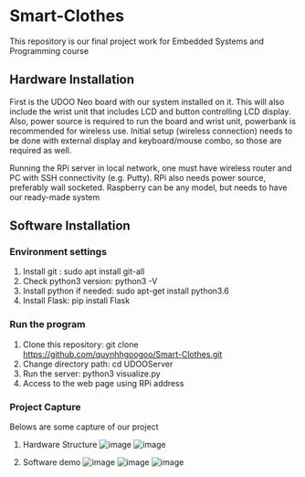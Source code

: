 # Smart-Clothes

This repository is our final project work for Embedded Systems and Programming course

## Hardware Installation

First is the UDOO Neo board with our system installed on it. This will also include the wrist unit that includes LCD and button controlling LCD display. Also, power source is required to run the board and wrist unit, powerbank is recommended for wireless use. Initial setup (wireless connection) needs to be done with external display and keyboard/mouse combo, so those are required as well. 

Running the RPi server in local network, one must have wireless router and PC with SSH connectivity (e.g. Putty). RPi also needs power source, preferably wall socketed. Raspberry can be any model, but needs to have our ready-made system

## Software Installation

### Environment settings
1. Install git : sudo apt install git-all
2. Check python3 version: python3 -V
3. Install python if needed: sudo apt-get install python3.6
4. Install Flask: pip install Flask

### Run the program
1. Clone this repository: git clone https://github.com/quynhhgoogoo/Smart-Clothes.git
2. Change directory path: cd UDOOServer
3. Run the server: python3 visualize.py
4. Access to the web page using RPi address

### Project Capture
Belows are some capture of our project
1. Hardware Structure
![image](https://user-images.githubusercontent.com/26543302/92230834-6be64b00-eeb4-11ea-906b-e192e1cc0532.png)
![image](https://user-images.githubusercontent.com/26543302/92230916-89b3b000-eeb4-11ea-8c09-a1480b012125.png)

2. Software demo
![image](https://user-images.githubusercontent.com/26543302/92230974-a18b3400-eeb4-11ea-8f72-d58d38a4dc05.png)
![image](https://user-images.githubusercontent.com/26543302/92231308-38f08700-eeb5-11ea-9dbb-7aea6de5c192.png)
![image](https://user-images.githubusercontent.com/26543302/92231119-dd25fe00-eeb4-11ea-83e4-8c4c08f171b6.png)

